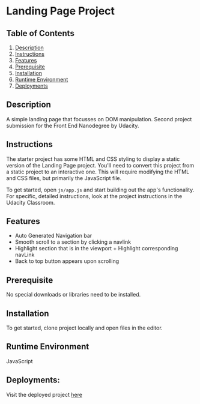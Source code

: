 # Landing Page Project

## Table of Contents

1. [Description](#Description)
2. [Instructions](#Instructions)
3. [Features](#Features)
4. [Prerequisite](#Prerequisite)
5. [Installation](#Installation)
6. [Runtime Environment](#Runtime-Environment)
7. [Deployments](#Deployments)

## Description
A simple landing page that focusses on DOM manipulation.
Second project submission for the Front End Nanodegree by Udacity.

## Instructions
The starter project has some HTML and CSS styling to display a static version of the Landing Page project. You'll need to convert this project from a static project to an interactive one. This will require modifying the HTML and CSS files, but primarily the JavaScript file.

To get started, open `js/app.js` and start building out the app's functionality. For specific, detailed instructions, look at the project instructions in the Udacity Classroom.

## Features
- Auto Generated Navigation bar
- Smooth scroll to a section by clicking a navlink
- Highlight section that is in the viewport + Highlight corresponding navLink
- Back to top button appears upon scrolling

## Prerequisite
No special downloads or libraries need to be installed.

## Installation
To get started, clone project locally and open files in the editor.

## Runtime Environment
JavaScript

## Deployments:
Visit the deployed project [here](https://filippomassarelli.github.io/udacity-project-2/) 